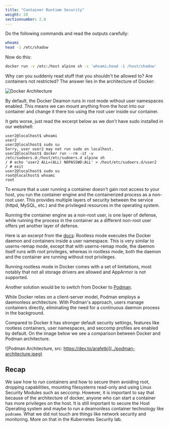 ```yaml
---
title: "Container Runtime Security"
weight: 28
sectionnumber: 2.8
---
```


Do the following commands and read the outputs carefully:

```bash
whoami
head -1 /etc/shadow
```

Now do this:

```bash
docker run -v /etc:/host alpine sh -c 'whoami;head -1 /host/shadow'
```

Why can you suddenly read stuff that you shouldn't be allowed to?
Are containers not restricted? The answer lies in the architecture of Docker:

![Docker Architecture](../docker-architecture.png)

By default, the Docker Deamon runs in root mode without user namespaces enabled.
This means we can mount anything from the host into our container and change it there too using the root user inside our container.

It gets worse, just read the excerpt below as we don't have sudo installed in our webshell:

```
user2@localhost$ whoami
user2
user2@localhost$ sudo su
Sorry, user user2 may not run sudo on localhost.
user2@localhost$ docker run --rm -it -v /etc/sudoers.d:/host/etc/sudoers.d alpine sh
/ # echo 'user2 ALL=(ALL) NOPASSWD:ALL' > /host/etc/sudoers.d/user2
/ # exit
user2@localhost$ sudo su
root@localhost$ whoami
root
```

To ensure that a user running a container doesn't gain root access to your host, you run the container engine and the containerized process as a non-root user. This provides multiple layers of security between the service (httpd, MySQL, etc.) and the privileged resources in the operating system.

Running the container engine as a non-root user, is one layer of defense, while running the process in the container as a different non-root user offers yet another layer of defense.

Here is an excerpt from the [docs](https://docs.docker.com/engine/security/rootless/):
Rootless mode executes the Docker daemon and containers inside a user namespace. This is very similar to userns-remap mode, except that with userns-remap mode, the daemon itself runs with root privileges, whereas in rootless mode, both the daemon and the container are running without root privileges.

Running rootless mode in Docker comes with a set of limitations, most notably that not all storage drivers are allowed and AppArmor is not supported.

Another solution would be to switch from Docker to [Podman](https://podman.io).

While Docker relies on a client-server model, Podman employs a daemonless architecture. With Podman's approach, users manage containers directly, eliminating the need for a continuous daemon process in the background.

Compared to Docker it has stronger default security settings, features like rootless containers, user namespaces, and seccomp profiles are enabled by default. On the image below we see a comparison between Docker and Podman architecture.

![Podman Architecture, src: https://dev.to/arafetki](../podman-architecture.jpeg)

## Recap

We saw how to run containers and how to secure them avoiding root, dropping capabilities, mounting filesystems read-only and using Linux Security Modules such as seccomp.
However, it is important to say that because of the architecture of docker, anyone who can start a container has more privileges on the host. It is still important to secure the Host Operating system and maybe to run a deamonless container technology like `podname`. What we did not touch are things like network security and monitoring. More on that in the Kubernetes Security lab.
